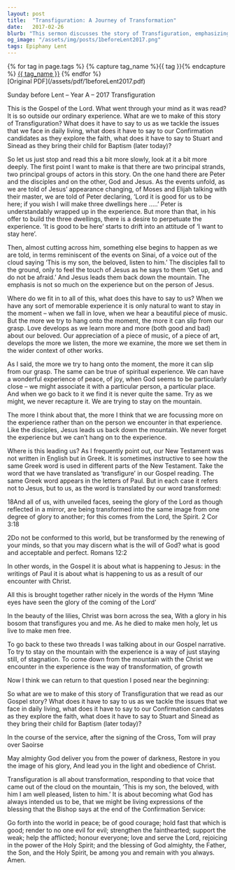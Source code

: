 ```yaml
---
layout: post
title:  "Transfiguration: A Journey of Transformation"
date:   2017-02-26
blurb: "This sermon discusses the story of Transfiguration, emphasizing the importance of not clinging to spiritual experiences but focusing on the person of Jesus. It encourages the congregation to allow their encounters with Christ to transform them, rather than seeking to perpetuate the experience. The sermon concludes with a reminder of God's intention for us to be living expressions of his blessing."
og_image: "/assets/img/posts/1beforeLent2017.png"
tags: Epiphany Lent
---    
```

<div class="tag-pills">
  {% for tag in page.tags %}
    {% capture tag_name %}{{ tag }}{% endcapture %}
    <a href="{{ site.baseurl }}/tag/{{ tag_name }}" class="tag-pill">{{ tag_name }}</a>
  {% endfor %}
</div>
[Original PDF](/assets/pdf/1beforeLent2017.pdf)

Sunday before Lent – Year A – 2017
Transfiguration

This is the Gospel of the Lord. What went through your mind as it was read? It is so outside our ordinary experience. What are we to make of this story of Transfiguration? What does it have to say to us as we tackle the issues that we face in daily living, what does it have to say to our Confirmation candidates as they explore the faith, what does it have to say to Stuart and Sinead as they bring their child for Baptism (later today)?

So let us just stop and read this a bit more slowly, look at it a bit more deeply. The first point I want to make is that there are two principal strands, two principal groups of actors in this story. On the one hand there are Peter and the disciples and on the other, God and Jesus. As the events unfold, as we are told of Jesus’ appearance changing, of Moses and Elijah talking with their master, we are told of Peter declaring, ‘Lord it is good for us to be here; if you wish I will make three dwellings here .....’ Peter is understandably wrapped up in the experience. But more than that, in his offer to build the three dwellings, there is a desire to perpetuate the experience. ‘It is good to be here’ starts to drift into an attitude of ‘I want to stay here’.

Then, almost cutting across him, something else begins to happen as we are told, in terms reminiscent of the events on Sinai, of a voice out of the cloud saying ‘This is my son, the beloved, listen to him.’ The disciples fall to the ground, only to feel the touch of Jesus as he says to them ‘Get up, and do not be afraid.’ And Jesus leads them back down the mountain. The emphasis is not so much on the experience but on the person of Jesus.

Where do we fit in to all of this, what does this have to say to us? When we have any sort of memorable experience it is only natural to want to stay in the moment – when we fall in love, when we hear a beautiful piece of music. But the more we try to hang onto the moment, the more it can slip from our grasp. Love develops as we learn more and more (both good and bad) about our beloved. Our appreciation of a piece of music, of a piece of art, develops the more we listen, the more we examine, the more we set them in the wider context of other works.

As I said, the more we try to hang onto the moment, the more it can slip from our grasp. The same can be true of spiritual experience. We can have a wonderful experience of peace, of joy, when God seems to be particularly close – we might associate it with a particular person, a particular place. And when we go back to it we find it is never quite the same. Try as we might, we never recapture it. We are trying to stay on the mountain.

The more I think about that, the more I think that we are focussing more on the experience rather than on the person we encounter in that experience. Like the disciples, Jesus leads us back down the mountain. We never forget the experience but we can’t hang on to the experience.

Where is this leading us? As I frequently point out, our New Testament was not written in English but in Greek. It is sometimes instructive to see how the same Greek word is used in different parts of the New Testament. Take the word that we have translated as ‘transfigure’ in our Gospel reading. The same Greek word appears in the letters of Paul. But in each case it refers not to Jesus, but to us, as the word is translated by our word transformed:

18And all of us, with unveiled faces, seeing the glory of the Lord as though reflected in a mirror, are being transformed into the same image from one degree of glory to another; for this comes from the Lord, the Spirit. 2 Cor 3:18

2Do not be conformed to this world, but be transformed by the renewing of your minds, so that you may discern what is the will of God? what is good and acceptable and perfect. Romans 12:2

In other words, in the Gospel it is about what is happening to Jesus: in the writings of Paul it is about what is happening to us as a result of our encounter with Christ.

All this is brought together rather nicely in the words of the Hymn ‘Mine eyes have seen the glory of the coming of the Lord’

In the beauty of the lilies, Christ was born across the sea,
With a glory in his bosom that transfigures you and me.
As he died to make men holy, let us live to make men free.

To go back to these two threads I was talking about in our Gospel narrative. To try to stay on the mountain with the experience is a way of just staying still, of stagnation. To come down from the mountain with the Christ we encounter in the experience is the way of transformation, of growth

Now I think we can return to that question I posed near the beginning:

So what are we to make of this story of Transfiguration that we read as our Gospel story? What does it have to say to us as we tackle the issues that we face in daily living, what does it have to say to our Confirmation candidates as they explore the faith, what does it have to say to Stuart and Sinead as they bring their child for Baptism (later today)?

In the course of the service, after the signing of the Cross, Tom will pray over Saoirse

May almighty God deliver you from the power of darkness,
Restore in you the image of his glory,
And lead you in the light and obedience of Christ.

Transfiguration is all about transformation, responding to that voice that came out of the cloud on the mountain, ‘This is my son, the beloved, with him I am well pleased, listen to him.’ It is about becoming what God has always intended us to be, that we might be living expressions of the blessing that the Bishop says at the end of the Confirmation Service:

Go forth into the world in peace;
be of good courage;
hold fast that which is good;
render to no one evil for evil;
strengthen the fainthearted; support the weak;
help the afflicted; honour everyone;
love and serve the Lord,
rejoicing in the power of the Holy Spirit;
and the blessing of God almighty,
the Father, the Son, and the Holy Spirit,
be among you and remain with you always. Amen.
